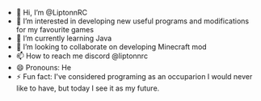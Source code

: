 - 👋 Hi, I’m @LiptonnRC
- 👀 I’m interested in developing new useful programs and modifications for my favourite games
- 🌱 I’m currently learning Java
- 💞️ I’m looking to collaborate on developing Minecraft mod 
- 📫 How to reach me discord @liptonnrc
- 😄 Pronouns: He
- ⚡ Fun fact: I've considered programing as an occuparion I would never like to have, but today I see it as my future.

<!---
LiptonnRC/LiptonnRC is a ✨ special ✨ repository because its `README.md` (this file) appears on your GitHub profile.
You can click the Preview link to take a look at your changes.
--->
